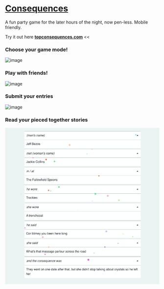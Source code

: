 # [Consequences](https://en.wikipedia.org/wiki/Consequences_(game))
A fun party game for the later hours of the night, now pen-less. 
Mobile friendly.

Try it out here **[topconsequences.com](http://topconsequences.com)** <<

### Choose your game mode!
![image](https://user-images.githubusercontent.com/32837058/149635795-ef64c2be-39b9-4deb-a97a-f0d20d11404b.png)

### Play with friends!
![image](https://user-images.githubusercontent.com/32837058/149635900-ec6a06a8-de1b-4c6f-b343-5a883cb7028b.png)

### Submit your entries
![image](https://user-images.githubusercontent.com/32837058/149635877-635813bf-5fd0-4994-ac48-4ad6e1375da5.png)

### Read your pieced together stories
![img_1.png](images/img_4.png)
